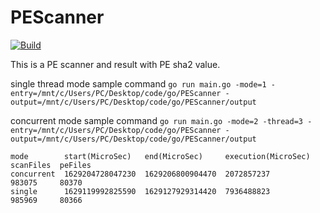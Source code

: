 # PEScanner

[![Build](https://github.com/petershen0307/PEScanner/actions/workflows/build.yml/badge.svg)](https://github.com/petershen0307/PEScanner/actions/workflows/build.yml)

This is a PE scanner and result with PE sha2 value.

single thread mode sample command
`go run main.go -mode=1 -entry=/mnt/c/Users/PC/Desktop/code/go/PEScanner -output=/mnt/c/Users/PC/Desktop/code/go/PEScanner/output`

concurrent mode sample command
`go run main.go -mode=2 -thread=3 -entry=/mnt/c/Users/PC/Desktop/code/go/PEScanner -output=/mnt/c/Users/PC/Desktop/code/go/PEScanner/output`

```csv
mode        start(MicroSec)   end(MicroSec)     execution(MicroSec)  scanFiles  peFiles
concurrent  1629204728047230  1629206800904470  2072857237           983075     80370
single      1629119992825590  1629127929314420  7936488823           985969     80366
```
